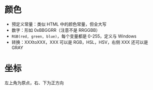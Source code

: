 # 颜色

- 预定义常量：类似 HTML 中的颜色常量，但全大写
- 数字：形如 0xBBGGRR（注意不是  RRGGBB）
- `RGB(red, green, blue)`，每个变量都是 0-255，定义与 Windows
- 转换：XXXtoXXX，XXX 可以是 RGB，HSL，HSV，右侧 XXX 还可以是 GRAY

# 坐标

左上角为原点，右、下为正方向

